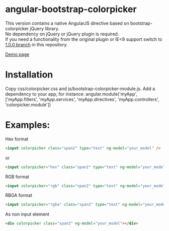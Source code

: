 angular-bootstrap-colorpicker
=============================

This version contains a native AngularJS directive based on bootstrap-colorpicker jQuery library.<br />
No dependency on jQuery or jQuery plugin is required.<br />
If you need a functionality from the original plugin or IE<9 support switch to <a href="https://github.com/buberdds/angular-bootstrap-colorpicker/tree/1.0.0">1.0.0 branch</a> in this repository.

<a href="http://web.hostdmk.net/github/colorpicker_v2/" target="_blank">Demo page</a>

Installation
===============================
Copy css/colorpicker.css and js/bootstrap-colorpicker-module.js.
Add a dependency to your app, for instance:
angular.module('myApp', ['myApp.filters', 'myApp.services', 'myApp.directives', 'myApp.controllers', 'colorpicker.module'])

Examples:
===============================

Hex format
```html
<input colorpicker class="span2" type="text" ng-model="your_model" />
```
or
```html
<input colorpicker="hex" class="span2" type="text" ng-model="your_model" />
```

RGB format
```html
<input colorpicker="rgb" class="span2" type="text" ng-model="your_model" />
```

RBGA format
```html
<input colorpicker="rgba" class="span2" type="text" ng-model="your_model" />
```

As non input element
```html
<div colorpicker class="span2" ng-model="your_model"></div>
```